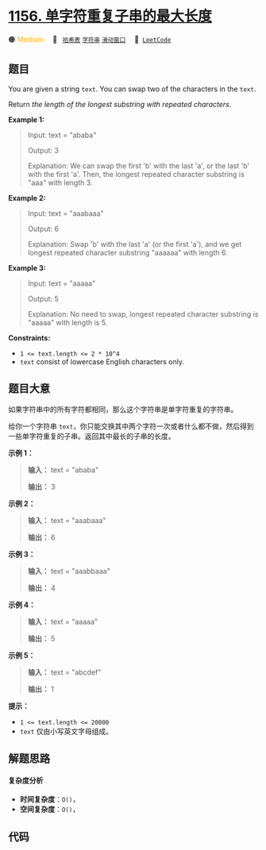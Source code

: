 # [1156. 单字符重复子串的最大长度](https://leetcode.com/problems/swap-for-longest-repeated-character-substring)

🟠 <font color=#ffb800>Medium</font>&emsp; 🔖&ensp; [`哈希表`](/leetcode-js/outline/tag/hash-table.md) [`字符串`](/leetcode-js/outline/tag/string.md) [`滑动窗口`](/leetcode-js/outline/tag/sliding-window.md)&emsp; 🔗&ensp;[`LeetCode`](https://leetcode.com/problems/swap-for-longest-repeated-character-substring)

## 题目

You are given a string `text`. You can swap two of the characters in the
`text`.

Return _the length of the longest substring with repeated characters_.



**Example 1:**

> Input: text = "ababa"
> 
> Output: 3
> 
> Explanation: We can swap the first 'b' with the last 'a', or the last 'b' with the first 'a'. Then, the longest repeated character substring is "aaa" with length 3.

**Example 2:**

> Input: text = "aaabaaa"
> 
> Output: 6
> 
> Explanation: Swap 'b' with the last 'a' (or the first 'a'), and we get longest repeated character substring "aaaaaa" with length 6.

**Example 3:**

> Input: text = "aaaaa"
> 
> Output: 5
> 
> Explanation: No need to swap, longest repeated character substring is "aaaaa" with length is 5.

**Constraints:**

  * `1 <= text.length <= 2 * 10^4`
  * `text` consist of lowercase English characters only.


## 题目大意

如果字符串中的所有字符都相同，那么这个字符串是单字符重复的字符串。

给你一个字符串 `text`，你只能交换其中两个字符一次或者什么都不做，然后得到一些单字符重复的子串。返回其中最长的子串的长度。



**示例 1：**

> 
> 
> 
> 
> 
> **输入：** text = "ababa"
> 
> **输出：** 3
> 
> 

**示例 2：**

> 
> 
> 
> 
> 
> **输入：** text = "aaabaaa"
> 
> **输出：** 6
> 
> 

**示例 3：**

> 
> 
> 
> 
> 
> **输入：** text = "aaabbaaa"
> 
> **输出：** 4
> 
> 

**示例 4：**

> 
> 
> 
> 
> 
> **输入：** text = "aaaaa"
> 
> **输出：** 5
> 
> 

**示例 5：**

> 
> 
> 
> 
> 
> **输入：** text = "abcdef"
> 
> **输出：** 1
> 
> 



**提示：**

  * `1 <= text.length <= 20000`
  * `text` 仅由小写英文字母组成。


## 解题思路

#### 复杂度分析

- **时间复杂度**：`O()`，
- **空间复杂度**：`O()`，

## 代码

```javascript

```